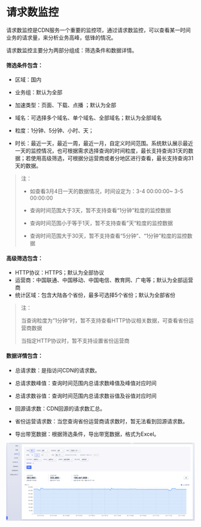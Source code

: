 # 请求数监控

请求数监控是CDN服务一个重要的监控项，通过请求数监控，可以查看某一时间业务的请求量，来分析业务高峰，低锋的情况。

请求数监控主要分为两部分组成：筛选条件和数据详情。

#### 筛选条件包含：

* 区域：国内

* 业务组：默认为全部

* 加速类型：页面、下载、点播 ；默认为全部

* 域名：可选择多个域名、单个域名、全部域名；默认为全部域名

* 粒度：1分钟、5分钟、小时、天；

* 时长：最近一天，最近一周，最近一月，自定义时间范围。系统默认展示最近一天的监控情况，也可根据需求选择查询的时间粒度，最长支持查询31天的数据；若使用高级筛选，可根据分运营商或者分地区进行查看，最长支持查询31天的数据。

>注：
>
>* 如查看3月4日一天的数据情况，时间设定为：3-4 00:00:00~ 3-5 00:00:00
>
>* 查询时间范围大于3天，暂不支持查看“1分钟”粒度的监控数据
>* 查询时间范围小于等于1天，暂不支持查看”天“粒度的监控数据
>* 查询时间范围大于30天，暂不支持查看“5分钟”、“1分钟”粒度的监控数据



#### 高级筛选包含：

* HTTP协议：HTTPS；默认为全部协议
* 运营商：中国联通、中国移动、中国电信、教育网、广电等；默认为全部运营商
* 统计区域：包含大陆各个省份，最多可选择5个省份；默认为全部省份 

>注：
>
>当查询粒度为”1分钟“时，暂不支持查看HTTP协议相关数据，可查看省份运营商数据
>
>当指定HTTP协议时，暂不支持设置省份运营商


#### 数据详情包含：

* 总请求数：是指访问CDN的请求数。
* 总请求数峰值：查询时间范围内总请求数峰值及峰值对应时间
* 总请求数谷值：查询时间范围内总请求数谷值及谷值对应时间

* 回源请求数：CDN回源的请求数汇总。
* 省份运营请求数：当您查询省份运营商请求数时，暂无法看到回源请求数。

* 导出带宽数据：根据筛选条件，导出带宽数据，格式为Excel。

![2022-请求数监控](../images/2022-请求数监控.png)
